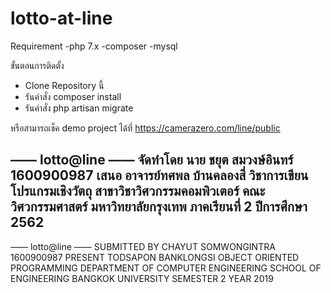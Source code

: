 # lotto-at-line

Requirement
-php 7.x
-composer
-mysql

ขั้นตอนการติดตั้ง

- Clone Repository นี้ 
- รันคำสั่ง composer install
- รันคำสั่ง php artisan migrate

หรือสามารถเช็ค demo project ได้ที่ https://camerazero.com/line/public

—— lotto@line ——
จัดทำโดย
นาย ชยุต สมวงษ์อินทร์ 1600900987
เสนอ
อาจารย์ทศพล บ้านคลองสี่
วิชาการเขียนโปรแกรมเชิงวัตถุ
สาขาวิชาวิศวกรรมคอมพิวเตอร์
คณะวิศวกรรมศาสตร์
มหาวิทยาลัยกรุงเทพ
ภาคเรียนที่ 2 ปีการศึกษา 2562
----------------------------------------------------
—— lotto@line ——
SUBMITTED BY
CHAYUT SOMWONGINTRA 1600900987
PRESENT
TODSAPON BANKLONGSI
OBJECT ORIENTED PROGRAMMING
DEPARTMENT OF COMPUTER ENGINEERING
SCHOOL OF ENGINEERING
BANGKOK UNIVERSITY
SEMESTER 2 YEAR 2019
